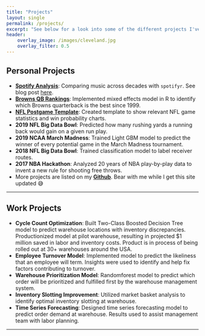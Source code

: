 ```yaml
---
title: "Projects"
layout: single
permalink: /projects/
excerpt: "See below for a look into some of the different projects I've worked on."
header:
    overlay_image: /images/cleveland.jpg
    overlay_filter: 0.5
---
```


## Personal Projects

- [**Spotify Analysis**](https://github.com/matthewpaley/Spotify): Comparing music across decades with `spotifyr`. See blog post [here](https://matthewpaley.github.io/spotify/).
- [**Browns QB Rankings**](https://github.com/matthewpaley/Sports-Analytics/blob/master/NFL%20Miscellaneous/Browns%20QBs.R): Implemented mixed effects model in R to identify which Browns quarterback is the best since 1999.
- [**NFL Postgame Template**](https://github.com/matthewpaley/Sports-Analytics/blob/master/NFL%20Miscellaneous/postgame%20template.R): Created template to show relevant NFL game statistics and win probability charts.
- **2019 NFL Big Data Bowl**: Predicted how many rushing yards a running back would gain on a given run play.
- **2019 NCAA March Madness**: Trained Light GBM model to predict the winner of every potential game in the March Madness tournament.
- **2018 NFL Big Data Bowl**: Trained classification model to label receiver routes.
- **2017 NBA Hackathon**: Analyzed 20 years of NBA play-by-play data to invent a new rule for shooting free throws.
- More projects are listed on my [**Github**](https://github.com/matthewpaley/). Bear with me while I get this site updated 😅

---

## Work Projects

- **Cycle Count Optimization**: Built Two-Class Boosted Decision Tree model to predict warehouse locations with inventory discrepancies. Productionized model at pilot warehouse, resulting in projected $1 million saved in labor and inventory costs. Product is in process of being rolled out at 30+ warehouses around the USA.
- **Employee Turnover Model**: Implemented model to predict the likeliness that an employee will term. Insights were used to identify and help fix factors contributing to turnover.
- **Warehouse Prioritization Model**: Randomforest model to predict which order will be prioritized and fulfilled first by the warehouse management system.
- **Inventory Slotting Improvement**: Utilized market basket analysis to identify optimal inventory slotting at warehouse.
- **Time Series Forecasting**: Designed time series forecasting model to predict order demand at warehouse. Results used to assist management team with labor planning.

---

